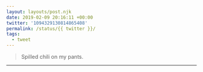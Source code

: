 ```yaml
---
layout: layouts/post.njk
date: 2019-02-09 20:16:11 +00:00
twitter: '1094329130814865408'
permalink: /status/{{ twitter }}/
tags: 
  - tweet
---
```


> Spilled chili on my pants.

---
